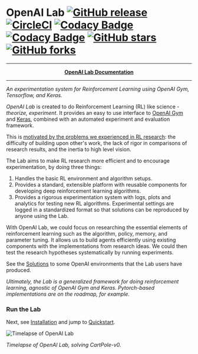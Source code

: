 # OpenAI Lab [![GitHub release](https://img.shields.io/github/release/kengz/openai_lab.svg)](https://github.com/kengz/openai_lab) [![CircleCI](https://circleci.com/gh/kengz/openai_lab.svg?style=shield)](https://circleci.com/gh/kengz/openai_lab) [![Codacy Badge](https://api.codacy.com/project/badge/Grade/9e55f845b10b4b51b213620bfb98e4b3)](https://www.codacy.com/app/kengzwl/openai_lab?utm_source=github.com&amp;utm_medium=referral&amp;utm_content=kengz/openai_lab&amp;utm_campaign=Badge_Grade) [![Codacy Badge](https://api.codacy.com/project/badge/Coverage/9e55f845b10b4b51b213620bfb98e4b3)](https://www.codacy.com/app/kengzwl/openai_lab?utm_source=github.com&utm_medium=referral&utm_content=kengz/openai_lab&utm_campaign=Badge_Coverage) [![GitHub stars](https://img.shields.io/github/stars/kengz/openai_lab.svg?style=social&label=Star)](https://github.com/kengz/openai_lab) [![GitHub forks](https://img.shields.io/github/forks/kengz/openai_lab.svg?style=social&label=Fork)](https://github.com/kengz/openai_lab)

---

<p align="center"><b><a href="http://kengz.me/openai_lab">OpenAI Lab Documentation</a></b></p>

---

_An experimentation system for Reinforcement Learning using OpenAI Gym, Tensorflow, and Keras._

_OpenAI Lab_ is created to do Reinforcement Learning (RL) like science - _theorize, experiment_. It provides an easy to use interface to [OpenAI Gym](https://gym.openai.com/) and [Keras](https://keras.io/), combined with an automated experiment and evaluation framework.

This is [motivated by the problems we experienced in RL research](http://kengz.me/openai_lab/#motivations): the difficulty of building upon other's work, the lack of rigor in comparisons of research results, and the inertia to high level vision.

The Lab aims to make RL research more efficient and to encourage experimentation, by doing three things:

1. Handles the basic RL environment and algorithm setups.
2. Provides a standard, extensible platform with reusable components for developing deep reinforcement learning algorithms.
3. Provides a rigorous experimentation system with logs, plots and analytics for testing new RL algorithms. Experimental settings are logged in a standardized format so that solutions can be reproduced by anyone using the Lab.

With OpenAI Lab, we could focus on researching the essential elements of reinforcement learning such as the algorithm, policy, memory, and parameter tuning. It allows us to build agents efficiently using existing components with the implementations from research ideas. We could then test the research hypotheses systematically by running experiments.

See the [Solutions](http://kengz.me/openai_lab/#solutions) to some OpenAI environments that the Lab users have produced.

*Ultimately, the Lab is a generalized framework for doing reinforcement learning, agnostic of OpenAI Gym and Keras. Pytorch-based implementations are on the roadmap, for example.*


### Run the Lab

Next, see [Installation](http://kengz.me/openai_lab/#installation) and jump to [Quickstart](http://kengz.me/openai_lab/#quickstart).


<div style="max-width: 100%"><img alt="Timelapse of OpenAI Lab" src="http://kengz.me/openai_lab/images/lab_demo_dqn.gif" /></div>

*Timelapse of OpenAI Lab, solving CartPole-v0.*
